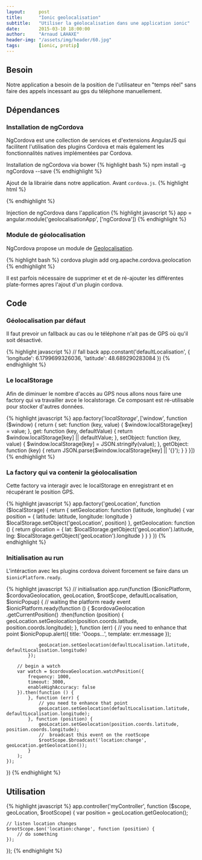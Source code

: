 ```yaml
---
layout:     post
title:      "Ionic geolocalisation"
subtitle:   "Utiliser la géolocalisation dans une application ionic"
date:       2015-03-10 18:00:00
author:     "Arnaud LAHAXE"
header-img: "/assets/img/header/60.jpg"
tags:       [ionic, protip]
---
```


## Besoin

Notre application a besoin de la position de l'utilisateur en "temps réel" sans faire des appels incessant au gps du téléphone manuellement.

## Dépendances

### Installation de ngCordova

NgCordova est une collection de services et d'extensions AngularJS qui facilitent l'utilisation des plugins Cordova et mais également les fonctionnalités natives implémentées par Cordova.

Installation de ngCordova via bower
{% highlight bash %}
npm install -g ngCordova --save
{% endhighlight %}

Ajout de la librairie dans notre application. Avant  `cordova.js`.
{% highlight html %}
<script src="/lib/ngCordova/dist/ng-cordova.js"></script>
<script src="/cordova.js"></script>
{% endhighlight %}

Injection de ngCordova dans l'application
{% highlight javascript %}
app = angular.module('geolocalisationApp', ['ngCordova'])
{% endhighlight %}

### Module de géolocalisation

NgCordova propose un module de [Geolocalisation](http://ngcordova.com/docs/plugins/geolocation/).

{% highlight bash %}
cordova plugin add org.apache.cordova.geolocation
{% endhighlight %}

Il est parfois nécessaire de supprimer et et de ré-ajouter les différentes plate-formes apres l'ajout d'un plugin cordova.

## Code

### Géolocalisation par défaut

Il faut prevoir un fallback au cas ou le téléphone n'ait pas de GPS où qu'il soit désactivé.

{% highlight javascript %}
 // fall back
app.constant('defaultLocalisation', {
    'longitude': 6.1799699326036,
    'latitude': 48.689290283084
})
{% endhighlight %}

### Le localStorage

Afin de diminuer le nombre d'accès au GPS nous allons nous faire une factory qui va travailler avce le localstorage. Ce composant est ré-utilisable pour stocker d'autres données.


{% highlight javascript %}
app.factory('$localStorage', ['$window', function ($window) {
    return {
        set: function (key, value) {
            $window.localStorage[key] = value;
        },
        get: function (key, defaultValue) {
            return $window.localStorage[key] || defaultValue;
        },
        setObject: function (key, value) {
            $window.localStorage[key] = JSON.stringify(value);
        },
        getObject: function (key) {
            return JSON.parse($window.localStorage[key] || '{}');
        }
    }
}])
{% endhighlight %}

### La factory qui va contenir la géolocalisation

Cette factory va interagir avec le localStorage en enregistrant et en récupérant le position GPS.

{% highlight javascript %}
app.factory('geoLocation', function ($localStorage) {
    return {
        setGeolocation: function (latitude, longitude) {
            var position = {
                latitude: latitude,
                longitude: longitude
            }
            $localStorage.setObject('geoLocation', position)
        },
        getGeolocation: function () {
            return glocation = {
                lat: $localStorage.getObject('geoLocation').latitude,
                lng: $localStorage.getObject('geoLocation').longitude
            }
        }
    }
})
{% endhighlight %}

### Initialisation au run

L'intéraction avec les plugins cordova doivent forcement se faire dans un `$ionicPlatform.ready`.

{% highlight javascript %}
// initialisation
app.run(function ($ionicPlatform, $cordovaGeolocation, geoLocation, $rootScope, defaultLocalisation, $ionicPopup) {
    // waiting the platform ready event
    $ionicPlatform.ready(function () {
        $cordovaGeolocation
            .getCurrentPosition()
            .then(function (position) {
                geoLocation.setGeolocation(position.coords.latitude, position.coords.longitude);
            }, function (err) {
                 // you need to enhance that point
                $ionicPopup.alert({
                    title: 'Ooops...',
                    template: err.message
                });

                geoLocation.setGeolocation(defaultLocalisation.latitude, defaultLocalisation.longitude)
            });

        // begin a watch
        var watch = $cordovaGeolocation.watchPosition({
            frequency: 1000,
            timeout: 3000,
            enableHighAccuracy: false
        }).then(function () {
            }, function (err) {
                // you need to enhance that point
                geoLocation.setGeolocation(defaultLocalisation.latitude, defaultLocalisation.longitude);
            }, function (position) {
                geoLocation.setGeolocation(position.coords.latitude, position.coords.longitude);
                //  broadcast this event on the rootScope
                $rootScope.$broadcast('location:change', geoLocation.getGeolocation());
            }
        );
    });
})
{% endhighlight %}

## Utilisation

{% highlight javascript %}
app.controller('myController', function ($scope, geoLocation, $rootScope) {
    var position = geoLocation.getGeolocation();

    // listen location changes
    $rootScope.$on('location:change', function (position) {
        // do something
    });
});
{% endhighlight %}